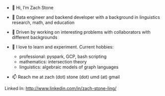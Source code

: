 - 👋 Hi, I’m Zach Stone
- 👀 Data engineer and backend developer with a background in linguistics research, math, and education
- 💞️ Driven by working on interesting problems with collaborators with different backgrounds 
- 🌱 I love to learn and experiment. Current hobbies:
    - professional: pyspark, GCP, bash scripting
    - mathematics: intersection theory
    - linguistics: algebraic models of graph languages

- 📫 Reach me at zach (dot) stone (dot) umd (at) gmail 


Linked In: http://www.linkedin.com/in/zach-stone-ling/
<!---
zstone00000/zstone00000 is a ✨ special ✨ repository because its `README.md` (this file) appears on your GitHub profile.
You can click the Preview link to take a look at your changes.
--->
